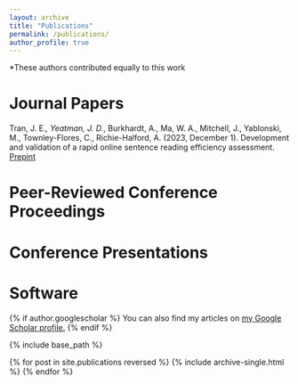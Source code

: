 ```yaml
---
layout: archive
title: "Publications"
permalink: /publications/
author_profile: true
---
```

*These authors contributed equally to this work

# Journal Papers
Tran, J. E.*, Yeatman, J. D.*, Burkhardt, A., Ma, W. A., Mitchell, J., Yablonski, M., Townley-Flores, C., Richie-Halford, A. (2023, December 1).    Development and validation of a rapid online sentence reading efficiency assessment. [Prepint](https://doi.org/10.31219/osf.io/u3mjz)


# Peer-Reviewed Conference Proceedings


# Conference Presentations


# Software



{% if author.googlescholar %}
  You can also find my articles on <u><a href="{{author.googlescholar}}">my Google Scholar profile</a>.</u>
{% endif %}

{% include base_path %}

{% for post in site.publications reversed %}
  {% include archive-single.html %}
{% endfor %}
